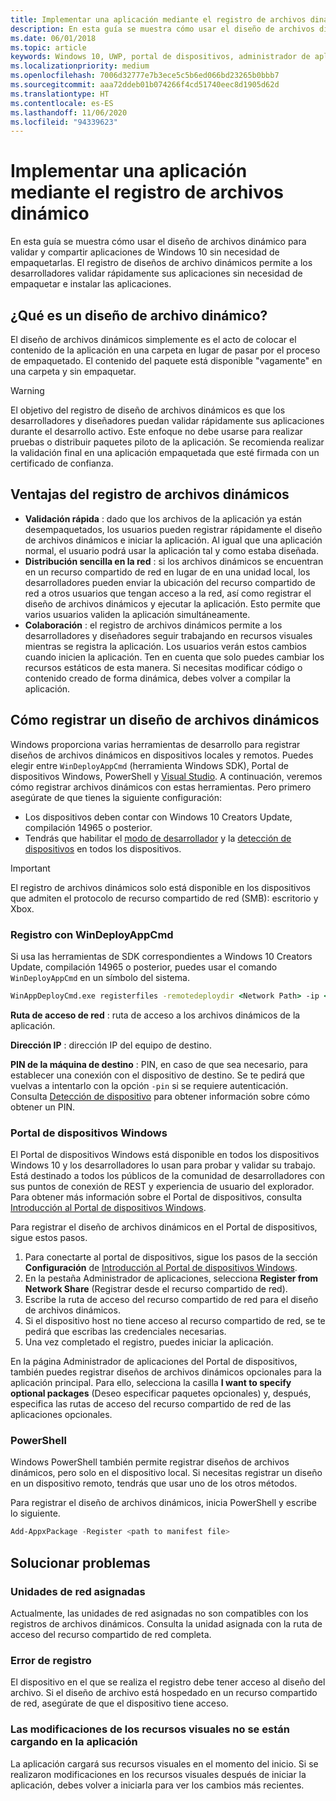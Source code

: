 ```yaml
---
title: Implementar una aplicación mediante el registro de archivos dinámico
description: En esta guía se muestra cómo usar el diseño de archivos dinámico para validar y compartir aplicaciones de Windows 10 sin necesidad de empaquetarlas.
ms.date: 06/01/2018
ms.topic: article
keywords: Windows 10, UWP, portal de dispositivos, administrador de aplicaciones, implementación, SDK
ms.localizationpriority: medium
ms.openlocfilehash: 7006d32777e7b3ece5c5b6ed066bd23265b0bbb7
ms.sourcegitcommit: aaa72ddeb01b074266f4cd51740eec8d1905d62d
ms.translationtype: HT
ms.contentlocale: es-ES
ms.lasthandoff: 11/06/2020
ms.locfileid: "94339623"
---
```

# <a name="deploy-an-app-through-loose-file-registration"></a>Implementar una aplicación mediante el registro de archivos dinámico 

En esta guía se muestra cómo usar el diseño de archivos dinámico para validar y compartir aplicaciones de Windows 10 sin necesidad de empaquetarlas. El registro de diseños de archivo dinámicos permite a los desarrolladores validar rápidamente sus aplicaciones sin necesidad de empaquetar e instalar las aplicaciones. 

## <a name="what-is-a-loose-file-layout"></a>¿Qué es un diseño de archivo dinámico?

El diseño de archivos dinámicos simplemente es el acto de colocar el contenido de la aplicación en una carpeta en lugar de pasar por el proceso de empaquetado. El contenido del paquete está disponible "vagamente" en una carpeta y sin empaquetar. 

> [!WARNING]
> El objetivo del registro de diseño de archivos dinámicos es que los desarrolladores y diseñadores puedan validar rápidamente sus aplicaciones durante el desarrollo activo. Este enfoque no debe usarse para realizar pruebas o distribuir paquetes piloto de la aplicación. Se recomienda realizar la validación final en una aplicación empaquetada que esté firmada con un certificado de confianza. 

## <a name="advantages-of-loose-file-registration"></a>Ventajas del registro de archivos dinámicos

- **Validación rápida** : dado que los archivos de la aplicación ya están desempaquetados, los usuarios pueden registrar rápidamente el diseño de archivos dinámicos e iniciar la aplicación. Al igual que una aplicación normal, el usuario podrá usar la aplicación tal y como estaba diseñada. 
- **Distribución sencilla en la red** : si los archivos dinámicos se encuentran en un recurso compartido de red en lugar de en una unidad local, los desarrolladores pueden enviar la ubicación del recurso compartido de red a otros usuarios que tengan acceso a la red, así como registrar el diseño de archivos dinámicos y ejecutar la aplicación. Esto permite que varios usuarios validen la aplicación simultáneamente. 
- **Colaboración** : el registro de archivos dinámicos permite a los desarrolladores y diseñadores seguir trabajando en recursos visuales mientras se registra la aplicación. Los usuarios verán estos cambios cuando inicien la aplicación. Ten en cuenta que solo puedes cambiar los recursos estáticos de esta manera. Si necesitas modificar código o contenido creado de forma dinámica, debes volver a compilar la aplicación.

## <a name="how-to-register-a-loose-file-layout"></a>Cómo registrar un diseño de archivos dinámicos

Windows proporciona varias herramientas de desarrollo para registrar diseños de archivos dinámicos en dispositivos locales y remotos. Puedes elegir entre `WinDeployAppCmd` (herramienta Windows SDK), Portal de dispositivos Windows, PowerShell y [Visual Studio](./deploying-and-debugging-uwp-apps.md#register-layout-from-network). A continuación, veremos cómo registrar archivos dinámicos con estas herramientas. Pero primero asegúrate de que tienes la siguiente configuración:

- Los dispositivos deben contar con Windows 10 Creators Update, compilación 14965 o posterior.
- Tendrás que habilitar el [modo de desarrollador](/windows/apps/get-started/enable-your-device-for-development) y la [detección de dispositivos](/windows/apps/get-started/enable-your-device-for-development#device-discovery) en todos los dispositivos.

> [!IMPORTANT]
> El registro de archivos dinámicos solo está disponible en los dispositivos que admiten el protocolo de recurso compartido de red (SMB): escritorio y Xbox. 

### <a name="register-with-windeployappcmd"></a>Registro con WinDeployAppCmd

Si usa las herramientas de SDK correspondientes a Windows 10 Creators Update, compilación 14965 o posterior, puedes usar el comando `WinDeployAppCmd` en un símbolo del sistema.

```cmd
WinAppDeployCmd.exe registerfiles -remotedeploydir <Network Path> -ip <IP Address> -pin <target machine PIN>
```

**Ruta de acceso de red** : ruta de acceso a los archivos dinámicos de la aplicación.

**Dirección IP** : dirección IP del equipo de destino.

**PIN de la máquina de destino** : PIN, en caso de que sea necesario, para establecer una conexión con el dispositivo de destino. Se te pedirá que vuelvas a intentarlo con la opción `-pin` si se requiere autenticación. Consulta [Detección de dispositivo](/windows/apps/get-started/enable-your-device-for-development#device-discovery) para obtener información sobre cómo obtener un PIN.

### <a name="windows-device-portal"></a>Portal de dispositivos Windows

El Portal de dispositivos Windows está disponible en todos los dispositivos Windows 10 y los desarrolladores lo usan para probar y validar su trabajo. Está destinado a todos los públicos de la comunidad de desarrolladores con sus puntos de conexión de REST y experiencia de usuario del explorador. Para obtener más información sobre el Portal de dispositivos, consulta [Introducción al Portal de dispositivos Windows](device-portal.md).

Para registrar el diseño de archivos dinámicos en el Portal de dispositivos, sigue estos pasos.

1. Para conectarte al portal de dispositivos, sigue los pasos de la sección **Configuración** de [Introducción al Portal de dispositivos Windows](device-portal.md).
1. En la pestaña Administrador de aplicaciones, selecciona **Register from Network Share** (Registrar desde el recurso compartido de red).
1. Escribe la ruta de acceso del recurso compartido de red para el diseño de archivos dinámicos. 
1. Si el dispositivo host no tiene acceso al recurso compartido de red, se te pedirá que escribas las credenciales necesarias.
1. Una vez completado el registro, puedes iniciar la aplicación.

En la página Administrador de aplicaciones del Portal de dispositivos, también puedes registrar diseños de archivos dinámicos opcionales para la aplicación principal. Para ello, selecciona la casilla **I want to specify optional packages** (Deseo especificar paquetes opcionales) y, después, especifica las rutas de acceso del recurso compartido de red de las aplicaciones opcionales. 

### <a name="powershell"></a>PowerShell 

Windows PowerShell también permite registrar diseños de archivos dinámicos, pero solo en el dispositivo local. Si necesitas registrar un diseño en un dispositivo remoto, tendrás que usar uno de los otros métodos. 

Para registrar el diseño de archivos dinámicos, inicia PowerShell y escribe lo siguiente.

```PowerShell
Add-AppxPackage -Register <path to manifest file>
```

## <a name="troubleshooting"></a>Solucionar problemas

### <a name="mapped-network-drives"></a>Unidades de red asignadas
Actualmente, las unidades de red asignadas no son compatibles con los registros de archivos dinámicos. Consulta la unidad asignada con la ruta de acceso del recurso compartido de red completa.

### <a name="registration-failure"></a>Error de registro
El dispositivo en el que se realiza el registro debe tener acceso al diseño del archivo. Si el diseño de archivo está hospedado en un recurso compartido de red, asegúrate de que el dispositivo tiene acceso. 

### <a name="modifications-to-visual-assets-arent-being-loaded-in-the-app"></a>Las modificaciones de los recursos visuales no se están cargando en la aplicación 
La aplicación cargará sus recursos visuales en el momento del inicio. Si se realizaron modificaciones en los recursos visuales después de iniciar la aplicación, debes volver a iniciarla para ver los cambios más recientes.